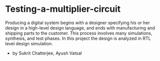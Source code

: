 # Testing-a-multiplier-circuit
Producing a digital system begins with a designer specifying his or her design in a high-level design language, and ends with manufacturing and shipping parts to the customer. This process involves many simulations, synthesis, and test phases. In this project the design is analyzed in RTL level design simulation.

- by Sukrit Chatterjee, Ayush Vatsal
